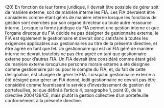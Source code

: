 (20) En fonction de leur forme juridique, il devrait être possible de gérer soit de manière externe, soit de manière interne les FIA. Les FIA devraient être considérés comme étant gérés de manière interne lorsque les fonctions de gestion sont exercées par son organe directeur ou toute autre ressource interne. Lorsque la forme juridique du FIA permet une gestion interne et que l’organe directeur du FIA décide ne pas désigner de gestionnaire externe, le FIA est également le gestionnaire et devrait donc satisfaire à toutes les exigences applicables aux gestionnaires au titre de la présente directive, et être agréé en tant que tel. Un gestionnaire qui est un FIA géré de manière interne ne devrait toutefois ne pas être agréé en tant que gestionnaire externe pour d’autres FIA. Un FIA devrait être considéré comme étant géré de manière externe lorsqu’une personne morale externe a été désignée comme gestionnaire par ou pour le compte du FIA, et, du fait de cette désignation, est chargée de gérer le FIA. Lorsqu’un gestionnaire externe a été désigné pour gérer un FIA donné, ledit gestionnaire ne devrait pas être considéré comme fournissant le service d’investissement de gestion de portefeuilles, tel que défini à l’article 4, paragraphe 1, point 9), de la directive 2004/39/CE, mais plutôt la gestion collective d’un portefeuille conformément à la présente directive.